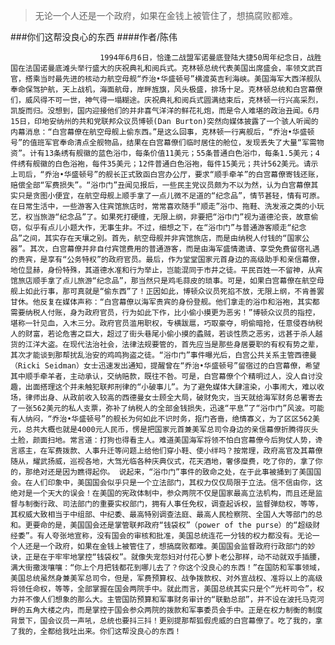 > 无论一个人还是一个政府，如果在金钱上被管住了，想搞腐败都难。

###你们这帮没良心的东西
####作者/陈伟

						1994年6月6日，恰逢二战盟军诺曼底登陆大捷50周年纪念日，战胜国在法国诺曼底滩头举行盛大的庆祝典礼和阅兵式。克林顿总统代表美国出席盛会，率领文武百官，搭乘当时最先进的核动力航空母舰“乔治•华盛顿号”横渡英吉利海峡。美国海军大西洋舰队奉命保驾护航，天上战机，海面航母，岸畔旌旗，风头极盛，排场十足。克林顿总统和白宫幕僚们，威风得不可一世，神气得一塌糊途。庆祝典礼和阅兵式圆满结束后，克林顿一行兴高采烈，凯旋而归。没想到，国内迎接他们的并非喜气洋洋的鲜花礼炮，而是令人难堪的政治丑闻。6月15日，印地安纳州的共和党联邦众议员博顿(Dan Burton)突然向媒体披露了一个骇人听闻的内幕消息：“白宫幕僚在航空母舰上偷东西。”是这么回事，克林顿一行离舰后，“乔治•华盛顿号”的值班军官奉命清点全舰物品，结果在白宫幕僚们临时居住的舱位，发现丢失了大量“军需物资”。计有13条绣有舰徽的蓝色浴巾，每条价值11美元；55条普通白色浴巾，每条1.5美元；4件绣有舰徽的白色浴袍，每件35美元；12件普通白色浴袍，每件15美元；共计562美元。请示上司后，“乔治•华盛顿号”的舰长正式致函白宫办公厅，要求“顺手牵羊”的白宫幕僚寄钱还账，赔偿全部“军费损失”。“浴巾门”丑闻见报后，一些民主党议员颇为不以为然，认为白宫幕僚其实只是贪图小便宜，在航空母舰上顺手拿了一点儿微不足道的“纪念品”，情节甚轻，情有可原。在日常生活中，一些游客入住宾馆旅店时，常常喜欢随手“顺走”浴巾、拖鞋、洗发液之类的小玩艺，权当旅游“纪念品”了。如果死打硬缠，无限上纲，非要把“浴巾门”视为道德沦丧，故意偷窃，似乎有点儿小题大作，无事生非。不过，细想之下，在“浴巾门”与普通游客顺走“纪念品”之间，其实存在天壤之别。首先，航空母舰并非宾馆旅店，而是由纳税人付钱的“国家公器”。其次，白宫幕僚并非自付宾馆费用的普通游客，而是由海军盛情邀请、享受免费留宿礼遇的贵宾，是享有“公务特权”的政府官员。最后，作为堂堂国家元首身边的高级助手和亲信幕僚，地位显赫，身份特殊，其道德水准和行为举止，岂能混同于市井之徒。平民百姓一不留神，从宾馆旅店顺手拿了点儿旅游“纪念品”，那当然只是鸡毛蒜皮的琐事。可是，如果白宫幕僚在航空母舰上如此行事，那可真就是“偷东西”了！正因如此，博顿众议员死掐不放，无限上纲，不肯善罢甘休。他反复在媒体声称：“白宫幕僚以海军贵宾的身份登舰。他们拿走的浴巾和浴袍，其实都需要纳税人付账，身为政府官员，行为如此下作，比小偷小摸更为恶劣！”博顿众议员的指控，堪称一针见血，入木三分。政府官员滥用职权，专横跋扈，巧取豪夺，明偷暗抢，任意侵吞纳税人的财富，若论危害之巨大，超过了街头巷尾小偷小摸的蟊贼，若谈性质之恶劣，远甚于杀人越货的江洋大盗。在现代法治社会，法律法规要管的，首先应当是那些身居要职的有权有势之辈，其次才能谈到那帮扰乱治安的鸡鸣狗盗之徒。“浴巾门”事件曝光后，白宫公共关系主管西德曼（Ricki Seidman）女士迅速发出通知，提醒曾在“乔治•华盛顿号”留宿过的白宫幕僚，希望其中顺手牵羊者，主动承认，交纳赔款，既往不咎。可是，白宫幕僚个个精明过人，没人自讨没趣，出面搭理这个并未触犯联邦刑律的“小破事儿”。为了避免媒体大肆渲染，小事闹大，难以收场，律师出身、从政前收入较高的西德曼女士顾全大局，破财免灾，当天就给海军财务总署寄去了一张562美元的私人支票，弥补了纳税人的全部金钱损失，迅速“平息”了“浴巾门”风波。可能有人纳闷，“乔治•华盛顿号”的舰长为何如此不识时务，抠门吝啬，绝情寡义，为了区区562美元，总共大概也就是4000元人民币，愣是把国家元首兼美军总司令身边的亲信幕僚折腾得灰头土脸，颜面扫地。常言道：打狗也得看主人。难道美国海军将领不怕白宫幕僚今后狗仗人势，谗言惑主，在军费拨款、人事升迁等问题上给他们穿小鞋、使小绊吗？按常理，政府高官及其幕僚随从，耀武扬威，巡视各地，大驾光临各种庆典仪式，花天酒地，奢侈糜费，吃了你的，拿了你的，那绝对还是因为瞧得起你。 说起来，“浴巾门”事件的致命之处，在于此事被捅到了美国国会。在人们印象中，美国国会似乎只是一个立法部门，其权力仅仅局限于立法。信不信由你，这绝对是一个天大的误会！在美国的宪政体制中，参众两院不仅是国家最高立法机构，而且还是监督与制衡行政、司法部门的重要实权部门，拥有人事任免权，调查起诉权，监督弹劾权，等等，其权威大致相当于中组部、中纪委、最高特别调查法庭、最高人民检察院、全国人大等部门的总和。更要命的是，美国国会还是掌管联邦政府“钱袋权”（power of the purse）的“超级财经委”。有人夸张地宣称，没有国会的审核和批准，美国总统连花一分钱的权力都没有。无论一个人还是一个政府，如果在金钱上被管住了，想搞腐败都难。美国国会监督政府行政部门的妙诀，正是在于牢牢地掌控“钱袋权”。就像失宠怨妇对付花心萝卜老公那样，动不动就双手插腰，满大街撒泼嚷嚷：“你上个月把钱都花到哪儿去了？你这个没良心的东西！”在国防和军事领域，美国总统虽然身兼美军总司令，但是，军费预算权、战争拨款权、对外宣战权、准将以上的高级将领任命权，等等，全部掌握在国会两院手中。就此而言，美国总统其实只是个“光杆司令”，权力并不像人们想象的那么大。主管国防预算和军事财务审计的“联勤总部”，并不设在波托马克河畔的五角大楼之内，而是掌控于国会参众两院的拨款和军事委员会手中。正是在权力制衡的制度背景下，国会议员一声吼，总统也要抖三抖！更别提那帮狐假虎威的白宫幕僚了。吃了我的，拿了我的，全都给我吐出来。你们这帮没良心的东西！			  		